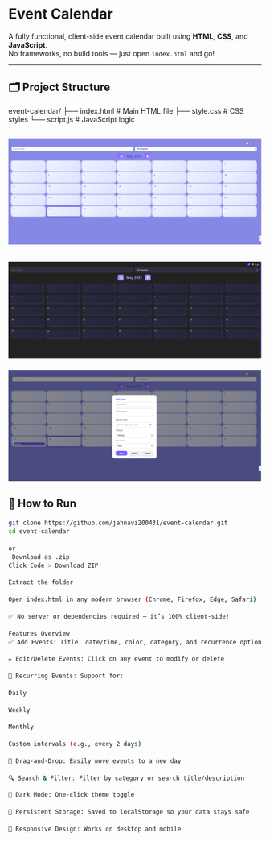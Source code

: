 ﻿# Event Calendar

 A fully functional, client-side event calendar built using **HTML**, **CSS**, and **JavaScript**.  
No frameworks, no build tools — just open `index.html` and go!

---

## 🗂️ Project Structure

event-calendar/
├── index.html # Main HTML file
├── style.css # CSS styles
└── script.js # JavaScript logic



![image alt](https://github.com/jahnavi200431/event-calendar/blob/adf01a737c7120baf5e859ce7db01362189e9c42/event-calendar/Screenshot%202025-05-26%20222118.png)
---

![image alt](https://github.com/jahnavi200431/event-calendar/blob/c68aee3c45b21ed11cd641e3c40fd95b7698bbbd/event-calendar/Screenshot%202025-05-26%20222125.png)
---
![image alt](https://github.com/jahnavi200431/event-calendar/blob/cc06aff1d0b63d9277acaa4b614942cb050b6aba/event-calendar/Screenshot%202025-05-26%20222229.png)
## 🚀 How to Run

```bash
git clone https://github.com/jahnavi200431/event-calendar.git
cd event-calendar

or
 Download as .zip
Click Code > Download ZIP

Extract the folder

Open index.html in any modern browser (Chrome, Firefox, Edge, Safari)

✅ No server or dependencies required — it’s 100% client-side!

Features Overview
✅ Add Events: Title, date/time, color, category, and recurrence options

✏️ Edit/Delete Events: Click on any event to modify or delete

🔁 Recurring Events: Support for:

Daily

Weekly

Monthly

Custom intervals (e.g., every 2 days)

🧲 Drag-and-Drop: Easily move events to a new day

🔍 Search & Filter: Filter by category or search title/description

🌙 Dark Mode: One-click theme toggle

💾 Persistent Storage: Saved to localStorage so your data stays safe

📱 Responsive Design: Works on desktop and mobile



